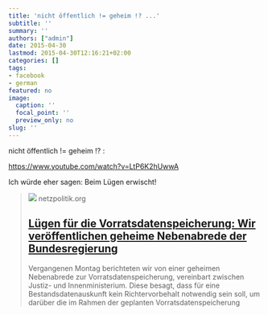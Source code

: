 ```yaml
---
title: 'nicht öffentlich != geheim !? ...'
subtitle: ''
summary: ''
authors: ["admin"]
date: 2015-04-30
lastmod: 2015-04-30T12:16:21+02:00
categories: []
tags:
- facebook
- german
featured: no
image:
  caption: ''
  focal_point: ''
  preview_only: no
slug: ''
---
```

nicht öffentlich != geheim !? :

https://www.youtube.com/watch?v=LtP6K2hUwwA

Ich würde eher sagen: Beim Lügen erwischt!
> [![](https://cdn.netzpolitik.org/wp-upload/metadaten_vds_zimmermann.png)](https://netzpolitik.org/2015/luegen-fuer-die-vorratsdatenspeicherung-wir-veroeffentlichen-geheime-nebenabrede-der-bundesregierung/)
> netzpolitik.org
> ## [Lügen für die Vorratsdatenspeicherung: Wir veröffentlichen geheime Nebenabrede der Bundesregierung](https://netzpolitik.org/2015/luegen-fuer-die-vorratsdatenspeicherung-wir-veroeffentlichen-geheime-nebenabrede-der-bundesregierung/)
>
>Vergangenen Montag berichteten wir von einer geheimen Nebenabrede zur Vorratsdatenspeicherung, vereinbart zwischen Justiz- und Innenministerium. Diese besagt, dass für eine Bestandsdatenauskunft kein Richtervorbehalt notwendig sein soll, um darüber die im Rahmen der geplanten Vorratsdatenspeicherung



